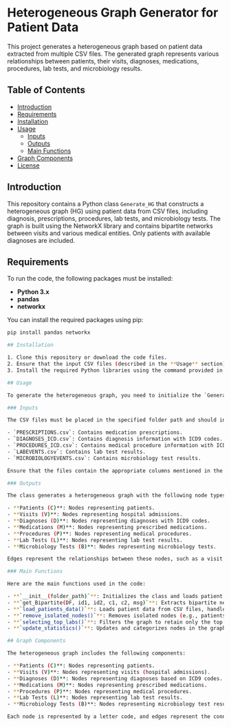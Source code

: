 # Heterogeneous Graph Generator for Patient Data

This project generates a heterogeneous graph based on patient data extracted from multiple CSV files. The generated graph represents various relationships between patients, their visits, diagnoses, medications, procedures, lab tests, and microbiology results.

## Table of Contents

- [Introduction](#introduction)
- [Requirements](#requirements)
- [Installation](#installation)
- [Usage](#usage)
  - [Inputs](#inputs)
  - [Outputs](#outputs)
  - [Main Functions](#main-functions)
- [Graph Components](#graph-components)
- [License](#license)

## Introduction

This repository contains a Python class `Generate_HG` that constructs a heterogeneous graph (HG) using patient data from CSV files, including diagnosis, prescriptions, procedures, lab tests, and microbiology tests. The graph is built using the NetworkX library and contains bipartite networks between visits and various medical entities. Only patients with available diagnoses are included.

## Requirements

To run the code, the following packages must be installed:

- **Python 3.x**
- **pandas**
- **networkx**

You can install the required packages using pip:

```bash
pip install pandas networkx

## Installation

1. Clone this repository or download the code files.
2. Ensure that the input CSV files (described in the **Usage** section) are placed in a specified folder.
3. Install the required Python libraries using the command provided in the **Requirements** section.

## Usage

To generate the heterogeneous graph, you need to initialize the `Generate_HG` class by providing the folder path where your data files are stored. The class will read the CSV files and process them to build the graph.

### Inputs

The CSV files must be placed in the specified folder path and should include the following files:

- `PRESCRIPTIONS.csv`: Contains medication prescriptions.
- `DIAGNOSES_ICD.csv`: Contains diagnosis information with ICD9 codes.
- `PROCEDURES_ICD.csv`: Contains medical procedure information with ICD9 codes.
- `LABEVENTS.csv`: Contains lab test results.
- `MICROBIOLOGYEVENTS.csv`: Contains microbiology test results.

Ensure that the files contain the appropriate columns mentioned in the code, such as `HADM_ID`, `SUBJECT_ID`, `ICD9_CODE`, and other relevant columns for proper graph generation.

### Outputs

The class generates a heterogeneous graph with the following node types:

- **Patients (C)**: Nodes representing patients.
- **Visits (V)**: Nodes representing hospital admissions.
- **Diagnoses (D)**: Nodes representing diagnoses with ICD9 codes.
- **Medications (M)**: Nodes representing prescribed medications.
- **Procedures (P)**: Nodes representing medical procedures.
- **Lab Tests (L)**: Nodes representing lab test results.
- **Microbiology Tests (B)**: Nodes representing microbiology tests.

Edges represent the relationships between these nodes, such as a visit and its corresponding diagnosis, procedure, or medication.

### Main Functions

Here are the main functions used in the code:

- **`__init__(folder_path)`**: Initializes the class and loads patient data from the specified folder.
- **`get_Bipartite(DF, id1, id2, c1, c2, msg)`**: Extracts bipartite networks from the provided patient data (e.g., between visits and diagnoses).
- **`load_patients_data()`**: Loads patient data from CSV files, handles missing values, processes lab tests, and creates filtered datasets for analysis.
- **`remove_isolated_nodes()`**: Removes isolated nodes (e.g., patients and their associated visits) from the graph that do not contribute to the network.
- **`selecting_top_labs()`**: Filters the graph to retain only the top 480 lab tests by degree (most frequently linked tests).
- **`update_statistics()`**: Updates and categorizes nodes in the graph (e.g., separating patients, visits, diagnoses, medications, etc.).

## Graph Components

The heterogeneous graph includes the following components:

- **Patients (C)**: Nodes representing patients.
- **Visits (V)**: Nodes representing visits (hospital admissions).
- **Diagnoses (D)**: Nodes representing diagnoses based on ICD9 codes.
- **Medications (M)**: Nodes representing prescribed medications.
- **Procedures (P)**: Nodes representing medical procedures.
- **Lab Tests (L)**: Nodes representing lab test results.
- **Microbiology Tests (B)**: Nodes representing microbiology test results.

Each node is represented by a letter code, and edges represent the connections between different entities such as a visit and a diagnosis, or a visit and a procedure.
